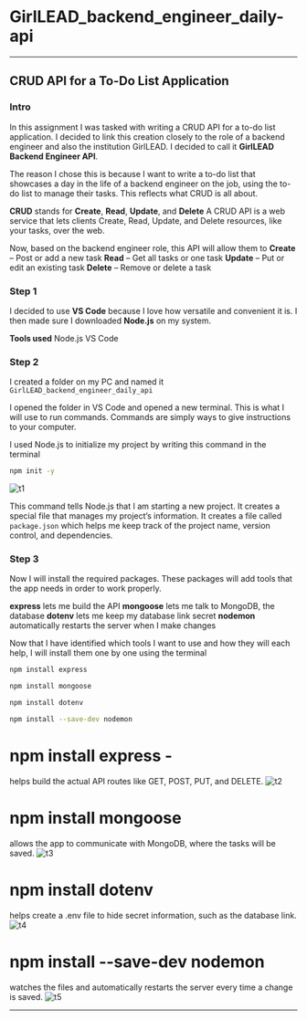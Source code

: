 # GirlLEAD_backend_engineer_daily-api

---

## CRUD API for a To-Do List Application

### Intro

In this assignment I was tasked with writing a CRUD API for a to-do list application. I decided to link this creation closely to the role of a backend engineer and also the institution GirlLEAD. I decided to call it **GirlLEAD Backend Engineer API**.

The reason I chose this is because I want to write a to-do list that showcases a day in the life of a backend engineer on the job, using the to-do list to manage their tasks. This reflects what CRUD is all about.

**CRUD** stands for **Create**, **Read**, **Update**, and **Delete**
A CRUD API is a web service that lets clients Create, Read, Update, and Delete resources, like your tasks, over the web.

Now, based on the backend engineer role, this API will allow them to
**Create** – Post or add a new task
**Read** – Get all tasks or one task
**Update** – Put or edit an existing task
**Delete** – Remove or delete a task

### Step 1

I decided to use **VS Code** because I love how versatile and convenient it is. I then made sure I downloaded **Node.js** on my system.

**Tools used**
Node.js
VS Code

### Step 2

I created a folder on my PC and named it
`GirlLEAD_backend_engineer_daily_api`

I opened the folder in VS Code and opened a new terminal. This is what I will use to run commands. Commands are simply ways to give instructions to your computer.

I used Node.js to initialize my project by writing this command in the terminal

```bash
npm init -y

```
![t1](https://github.com/user-attachments/assets/264c938b-e5c3-45f4-ae73-fa33dad82f33)


This command tells Node.js that I am starting a new project. It creates a special file that manages my project’s information.
It creates a file called `package.json` which helps me keep track of the project name, version control, and dependencies.

### Step 3

Now I will install the required packages. These packages will add tools that the app needs in order to work properly.

**express** lets me build the API
**mongoose** lets me talk to MongoDB, the database
**dotenv** lets me keep my database link secret
**nodemon** automatically restarts the server when I make changes

Now that I have identified which tools I want to use and how they will each help, I will install them one by one using the terminal

```bash
npm install express

npm install mongoose

npm install dotenv

npm install --save-dev nodemon


```
# npm install express - 
helps build the actual API routes like GET, POST, PUT, and DELETE.
![t2](https://github.com/user-attachments/assets/81156e31-2d13-4fb7-bbb4-9c93d0d9b4c5)

# npm install mongoose
allows the app to communicate with MongoDB, where the tasks will be saved.
![t3](https://github.com/user-attachments/assets/547ab52c-87c1-4eee-858e-8262a5f0f5c4)

# npm install dotenv
helps create a .env file to hide secret information, such as the database link.
![t4](https://github.com/user-attachments/assets/51a07547-4684-41a6-997b-74e23cee529b)

# npm install --save-dev nodemon
watches the files and automatically restarts the server every time a change is saved.
![t5](https://github.com/user-attachments/assets/7311a086-440b-4e65-9ef2-bd346582d611)

---



